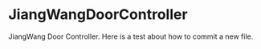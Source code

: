 # JiangWangDoorController
JiangWang Door Controller.
Here is a test about how to commit a new file.
